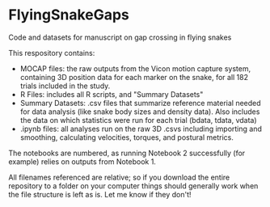 # FlyingSnakeGaps
Code and datasets for manuscript on gap crossing in flying snakes

This respository contains:

* MOCAP files: the raw outputs from the Vicon motion capture system, containing 3D position data for each marker on the snake, for all 182 trials included in the study.
* R Files: includes all R scripts, and "Summary Datasets"
* Summary Datasets: .csv files that summarize reference material needed for data analysis (like snake body sizes and density data). Also includes the data on which statistics were run for each trial (bdata, tdata, vdata)
* .ipynb files: all analyses run on the raw 3D .csvs including importing and smoothing, calculating velocities, torques, and postural metrics. 
  
The notebooks are numbered, as running Notebook 2 successfully (for example) relies on outputs from Notebook 1. 

All filenames referenced are relative; so if you download the entire repository to a folder on your computer things should generally work when the file structure is left as is. Let me know if they don't!
